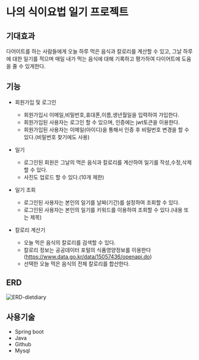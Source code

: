 # 나의 식이요법 일기 프로젝트

## 기대효과

다어이트를 하는 사람들에게 오늘 하루 먹은 음식과 칼로리를 계산할 수 있고, 그날 하루에 대한 일기를 적으며 매일 내가 먹는 음식에 대해 기록하고 평가하여 다이어트에 도움을 줄 수 있게한다.

## 기능

- 회원가입 및 로그인
  - 회원가입시 이메일,비밀번호,휴대폰,이름,생년월일을 입력하여 가입한다.
  - 회원가입된 사용자는 로그인 할 수 있으며, 인증에는 jwt토큰을 이용한다.
  - 회원가입된 사용자는 이메일(아이디)을 통해서 인증 후 비밀번호 변경을 할 수 있다.(비밀번호 찾기에도 사용)

- 일기
  - 로그인된 회원은 그날의 먹은 음식과 칼로리를 계산하여 일기를 작성,수정,삭제 할 수 있다.
  - 사진도 업로드 할 수 있다.(10개 제한)

- 일기 조회
  - 로그인된 사용자는 본인의 일기를 날짜(기간)를 설정하여 조회할 수 있다.
  - 로그인된 사용자는 본인의 일기를 키워드를 이용하여 조회할 수 있다.(내용 또는 제목)

- 칼로리 계산기
  - 오늘 먹은 음식의 칼로리를 검색할 수 있다.
  - 칼로리 정보는 공공데이터 포털의 식품영양정보를 이용한다(https://www.data.go.kr/data/15057436/openapi.do)
  - 선택한 오늘 먹은 음식의 전체 칼로리를 합산한다. 

## ERD
![ERD-dietdiary](https://github.com/endlr1234/dietdiary/assets/141152983/ef61664f-6e9c-40a9-a1c8-381764f0dcda)

## 사용기술
- Spring boot
- Java
- Github
- Mysql
